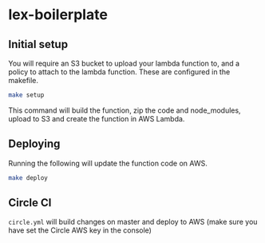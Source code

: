 # lex-boilerplate

## Initial setup

You will require an S3 bucket to upload your lambda function to, and a policy to attach to the lambda function. These are configured in the makefile.

```bash
make setup
```

This command will build the function, zip the code and node_modules, upload to S3 and create the function in AWS Lambda.

## Deploying
Running the following will update the function code on AWS.

```bash
make deploy
```

## Circle CI

`circle.yml` will build changes on master and deploy to AWS (make sure you have set the Circle AWS key in the console)
